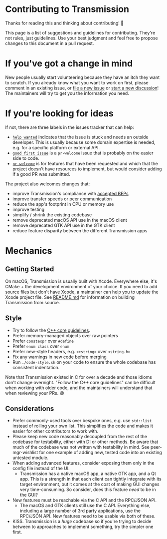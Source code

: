 # Contributing to Transmission

Thanks for reading this and thinking about contributing! :tada:

This page is a list of suggestions and guidelines for contributing. They're not rules, just guidelines. Use your best judgment and feel free to propose changes to this document in a pull request.

# If you've got a change in mind

New people usually start volunteering because they have an itch they want to scratch. If you already know what you want to work on first, please comment in an existing issue, or [file a new issue](https://github.com/transmission/transmission/issues/new/choose) or [start a new discussion](https://github.com/transmission/transmission/discussions/new)! The maintainers will try to get you the information you need.

# If you're looking for ideas

If not, there are three labels in the issues tracker that can help:

- [`help wanted`](https://github.com/transmission/transmission/issues?q=is%3Aissue+is%3Aopen+label%3A%22help+wanted%22) indicates that the issue is stuck and needs an outside developer. This is usually because some domain expertise is needed, e.g. for a specific platform or external API.
- [`good first issue`](https://github.com/transmission/transmission/issues?q=is%3Aissue+is%3Aopen+label%3A%22good+first+issue%22) is a `pr-welcome` issue that is probably on the easier side to code.
- [`pr welcome`](https://github.com/transmission/transmission/issues?q=is%3Aissue+is%3Aopen+label%3A%22pr+welcome%22) is for features that have been requested and which that the project doesn't have resources to implement, but would consider adding if a good PR was submitted.

The project also welcomes changes that:

- improve Transmission's compliance with [accepted BEPs](https://www.bittorrent.org/beps/bep_0000.html)
- improve transfer speeds or peer communication
- reduce the app's footprint in CPU or memory use
- improve testing
- simplify / shrink the existing codebase
- remove deprecated macOS API use in the macOS client
- remove deprecated GTK API use in the GTK client
- reduce feature disparity between the different Transmission apps

# Mechanics

## Getting Started

On macOS, Transmission is usually built with Xcode. Everywhere else, it's CMake + the development environment of your choice. If you need to add source files but don't have Xcode, a maintainer can help you to update the Xcode project file. See [README.md](README.md) for information on building Transmission from source.

## Style

- Try to follow the [C++ core guidelines](https://isocpp.github.io/CppCoreGuidelines/CppCoreGuidelines).
- Prefer memory-managed objects over raw pointers
- Prefer `constexpr` over `#define`
- Prefer `enum class` over `enum`
- Prefer new-style headers, e.g. `<cstring>` over `<string.h>`
- Fix any warnings in new code before merging
- Run `./code-style.sh` on your code to ensure the whole codebase has consistent indentation.

Note that Transmission existed in C for over a decade and those idioms don't change overnight. "Follow the C++ core guidelines" can be difficult when working with older code, and the maintainers will understand that when reviewing your PRs. :smiley:

## Considerations

- Prefer commonly-used tools over bespoke ones, e.g. use `std::list` instead of rolling your own list. This simplifies the code and makes it easier for other contributors to work with.
- Please keep new code reasonably decoupled from the rest of the codebase for testability, either with DI or other methods. Be aware that much of the codebase was not written  with testability in mind. See peer-mgr-wishlist for one example of adding new, tested code into an existing untested module.
- When adding advanced features, consider exposing them only in the config file instead of the UI.
  - Transmission has a native macOS app, a native GTK app, and a Qt app. This is a strength in that each client can tightly integrate with its target environment, but it comes at the cost of making GUI changes very time-consuming. So consider, does this feature _need_ to be in the GUI?
- New features must be reachable via the C API and the RPC/JSON API.
  - The macOS and GTK clients still use the C API. Everything else, including a large number of 3rd party applications, use the RPC/JSON API. New features need to be usable via both of these.
- KISS. Transmission is a _huge_ codebase so if you're trying to decide between to approaches to implement something, try the simpler one first.
